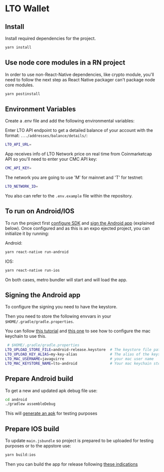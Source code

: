 # LTO Wallet

## Install

Install required dependencies for the project.

```bash
yarn install
```

## Use node core modules in a RN project

In order to use non-React-Native dependencies, like crypto module, you'll need to follow the next step as React Native packager can't package node core modules.

```bash
yarn postinstall
```

## Environment Variables

Create a .env file and add the following environmental variables:

Enter LTO API endpoint to get a detailed balance of your account with the format: `.../addresses/balance/details/`:

```bash
LTO_API_URL=
```

App receives info of LTO Network price on real time from Coinmarketcap API so you'll need to enter your CMC API key:

```bash
CMC_API_KEY=
```

The network you are going to use 'M' for mainnet and 'T' for testnet:

```bash
LTO_NETWORK_ID=
```

You also can refer to the `.env.example` file within the repository.

## To run on Android/IOS

To run the project first [configure SDK](https://reactnative.dev/docs/running-on-device) and [sign the Android app](https://reactnative.dev/docs/signed-apk-android) (explained below). Once configured and as this is an expo ejected project, you can initialize it by running:

Android:

```bash
yarn react-native run-android
```

IOS:

```bash
yarn react-native run-ios
```

On both cases, metro bundler will start and will load the app.

## Signing the Android app

To configure the signing you need to have the keystore.

Then you need to store the following envvars in your `$HOME/.gradle/gradle.properties`.

You can follow [this tutorial](https://reactnative.dev/docs/signed-apk-android#setting-up-gradle-variables) and [this one](https://pilloxa.gitlab.io/posts/safer-passwords-in-gradle/) to see how to configure the mac keychain to use this.

```bash
 # $HOME/.gradle/gradle.properties
LTO_UPLOAD_STORE_FILE=android-release.keystore  # The keystore file path
LTO_UPLOAD_KEY_ALIAS=my-key-alias               # The alias of the keystore file
LTO_MAC_USERNAME=javaguirre                     # your mac user name
LTO_MAC_KEYSTORE_NAME=lto-android               # Your mac keychain store name (see link above)
```

## Prepare Android build

To get a new and updated apk debug file use:

```bash
cd android
./gradlew assembleDebug
```

This will [generate an apk](https://reactnative.dev/docs/signed-apk-android#generating-the-release-aab) for testing purposes

## Prepare IOS build

To update `main.jsbundle` so project is prepared to be uploaded for testing purposes or to the appstore use:

```bash
yarn build:ios
```

Then you can build the app for release following [these indications](https://reactnative.dev/docs/publishing-to-app-store#3-build-app-for-release)
